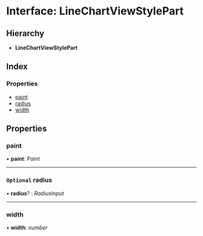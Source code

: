 # Interface: LineChartViewStylePart

## Hierarchy

* **LineChartViewStylePart**

## Index

### Properties

* [paint](linechartviewstylepart.md#paint)
* [radius](linechartviewstylepart.md#optional-radius)
* [width](linechartviewstylepart.md#width)

## Properties

###  paint

• **paint**: *Paint*

___

### `Optional` radius

• **radius**? : *RadiusInput*

___

###  width

• **width**: *number*
